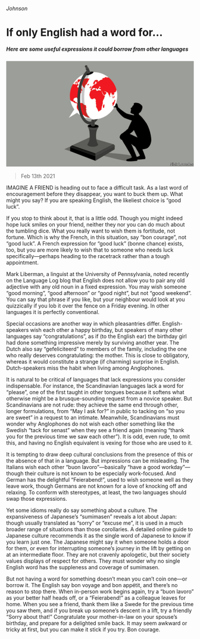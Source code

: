 ###### Johnson

# If only English had a word for… 

##### Here are some useful expressions it could borrow from other languages 

![image](images/20210213_BKD001_0.jpg) 

> Feb 13th 2021 


IMAGINE A FRIEND is heading out to face a difficult task. As a last word of encouragement before they disappear, you want to buck them up. What might you say? If you are speaking English, the likeliest choice is “good luck”.


If you stop to think about it, that is a little odd. Though you might indeed hope luck smiles on your friend, neither they nor you can do much about the tumbling dice. What you really want to wish them is fortitude, not fortune. Which is why the French, in this situation, say “bon courage”, not “good luck”. A French expression for “good luck” (bonne chance) exists, too, but you are more likely to wish that to someone who needs luck specifically—perhaps heading to the racetrack rather than a tough appointment.



Mark Liberman, a linguist at the University of Pennsylvania, noted recently on the Language Log blog that English does not allow you to pair any old adjective with any old noun in a fixed expression. You may wish someone “good morning”, “good afternoon” or “good night”, but not “good weekend”. You can say that phrase if you like, but your neighbour would look at you quizzically if you lob it over the fence on a Friday evening. In other languages it is perfectly conventional.


Special occasions are another way in which pleasantries differ. English-speakers wish each other a happy birthday, but speakers of many other languages say “congratulations”, as if (to the English ear) the birthday girl had done something impressive merely by surviving another year. The Dutch also say “gefeliciteerd” to members of the family, including the one who really deserves congratulating: the mother. This is close to obligatory, whereas it would constitute a strange (if charming) surprise in English. Dutch-speakers miss the habit when living among Anglophones.


It is natural to be critical of languages that lack expressions you consider indispensable. For instance, the Scandinavian languages lack a word for “please”, one of the first taught in other tongues because it softens what otherwise might be a brusque-sounding request from a novice speaker. But Scandinavians are not rude: they achieve the same end through other, longer formulations, from “May I ask for?” in public to tacking on “so you are sweet” in a request to an intimate. Meanwhile, Scandinavians must wonder why Anglophones do not wish each other something like the Swedish “tack for senast” when they see a friend again (meaning “thank you for the previous time we saw each other”). It is odd, even rude, to omit this, and having no English equivalent is vexing for those who are used to it.


It is tempting to draw deep cultural conclusions from the presence of this or the absence of that in a language. But impressions can be misleading. The Italians wish each other “buon lavoro”—basically “have a good workday”—though their culture is not known to be especially work-focused. And German has the delightful “Feierabend!”, used to wish someone well as they leave work, though Germans are not known for a love of knocking off and relaxing. To conform with stereotypes, at least, the two languages should swap those expressions.


Yet some idioms really do say something about a culture. The expansiveness of Japanese’s “sumimasen” reveals a lot about Japan: though usually translated as “sorry” or “excuse me”, it is used in a much broader range of situations than those corollaries. A detailed online guide to Japanese culture recommends it as the single word of Japanese to know if you learn just one. The Japanese might say it when someone holds a door for them, or even for interrupting someone’s journey in the lift by getting on at an intermediate floor. They are not cravenly apologetic, but their society values displays of respect for others. They must wonder why no single English word has the suppleness and coverage of sumimasen.


But not having a word for something doesn’t mean you can’t coin one—or borrow it. The English say bon voyage and bon appétit, and there’s no reason to stop there. When in-person work begins again, try a “buon lavoro” as your better half heads off, or a “Feierabend!” as a colleague leaves for home. When you see a friend, thank them like a Swede for the previous time you saw them, and if you break up someone’s descent in a lift, try a friendly “Sorry about that!” Congratulate your mother-in-law on your spouse’s birthday, and prepare for a delighted smile back. It may seem awkward or tricky at first, but you can make it stick if you try. Bon courage.

